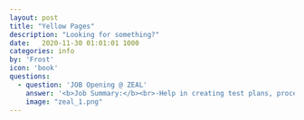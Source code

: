 ```yaml
---
layout: post
title: "Yellow Pages"
description: "Looking for something?"
date:   2020-11-30 01:01:01 1000
categories: info
by: 'Frost'
icon: 'book'
questions:
  - question: 'JOB Opening @ ZEAL'
    answer: '<b>Job Summary:</b><br>-Help in creating test plans, procedures and Test cases/scenarios to ensure that overall quality is delivered<br>-Execute manual and automated test cases and scripts<br>-Participate in reviewing system functional and usability requirements.<br>-Identify and document all bugs or defects found during functional, regression, compatibility, performance and other tests<br>-Document and validate resolution of identified bugs<br>-Assist in implementing improvements in test methods and strategies<br><br><b>Qualifications:</b><br>-at least a Bachelor's/College Degree, Computer Science/Information Technology or equivalent<br>-Preferrably 1-2 years QA experience<br>-Solid knowledge of QA methodoligies and tools<br>-Has the ability to spot flaws and inconsistencies<br>-Has strong research and investigation skills<br>-Has strong attention to details with proven verbal and written communication skills<br>-with SQL scripting, fundamental coding knowledge, experience with command prompt, c#, dart / flutter is an advantage but not required<br>-Has the ability to learn fast and eventually with minimal supervision<br>-Should be able to define and develop means or method to resolve issues<br>-Able to manage time and do multiple tasks on application with tight deadline<br><br>Willing to work 10pm-6am<br>For interested applicants, please send your resumes at <b><a href="mailto:zeal.virtual@gmail.com" style="color:green">zeal.virtual@gmail.com</a></b><br>.'
    image: "zeal_1.png"
---
```

